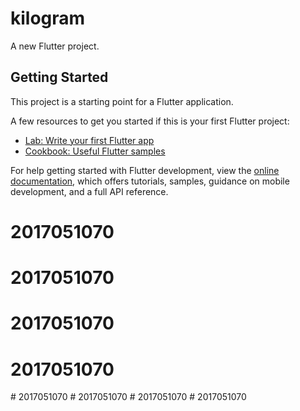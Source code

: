 # kilogram

A new Flutter project.

## Getting Started

This project is a starting point for a Flutter application.

A few resources to get you started if this is your first Flutter project:

- [Lab: Write your first Flutter app](https://docs.flutter.dev/get-started/codelab)
- [Cookbook: Useful Flutter samples](https://docs.flutter.dev/cookbook)

For help getting started with Flutter development, view the
[online documentation](https://docs.flutter.dev/), which offers tutorials,
samples, guidance on mobile development, and a full API reference.
# 2017051070
# 2017051070
# 2017051070
# 2017051070
#   2 0 1 7 0 5 1 0 7 0  
 #   2 0 1 7 0 5 1 0 7 0  
 #   2 0 1 7 0 5 1 0 7 0  
 #   2 0 1 7 0 5 1 0 7 0  
 